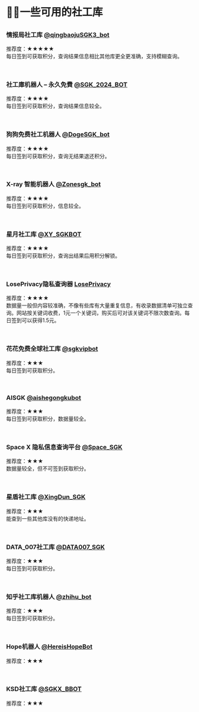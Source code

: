﻿# 🕵️‍♂️一些可用的社工库

##

### 情报局社工库 [@qingbaojuSGK3_bot](https://t.me/qingbaojuSGK3_bot?start=NTgzNzg1NTEy)

推荐度：★★★★★<br>
每日签到可获取积分，查询结果信息相比其他库更全更准确，支持模糊查询。

<br>

### 社工庫机器人 – 永久免費 [@SGK_2024_BOT](http://t.me/SGK_2024_BOT?start=juoc1ifai)

推荐度：★★★★<br>
每日签到可获取积分，查询结果信息较全。

<br>

### 狗狗免费社工机器人 [@DogeSGK_bot](https://t.me/DogeSGK_bot?start=583785512)

推荐度：★★★★<br>
每日签到可获取积分，查询无结果退还积分。

<br>

### X-ray 智能机器人 [@Zonesgk_bot](https://t.me/Zonesgk_bot?start=TZUYZTTPQ)

推荐度：★★★★<br>
每日签到可获取积分，信息较全。

<br>

### 星月社工库 [@XY_SGKBOT](https://t.me/XY_SGKBOT?start=583785512)

推荐度：★★★★<br>
每日签到可获取积分，查询出结果后用积分解锁。

<br>

### LosePrivacy隐私查询器 [LosePrivacy](https://loseprivacy.sbs?lp=NDMzNDM1)

推荐度：★★★★<br>
数据量一般但内容较准确，不像有些库有大量重复信息，有收录数据清单可独立查询。网站按关键词收费，1元一个关键词，购买后可对该关键词不限次数查询。每日签到可以获得1.5元。

<br>

### 花花免费全球社工库 [@sgkvipbot](https://t.me/sgkvipbot?start=vip_1206966)

推荐度：★★★<br>
每日签到可获取积分。

<br>

### AISGK [@aishegongkubot](https://t.me/aishegongkubot?start=AISGK_QZJLDFBP)

推荐度：★★★<br>
每日签到可获取积分，数据量较全。

<br>

### Space X 隐私信息查询平台 [@Space_SGK](https://t.me/SpaceSGK_bot?start=cGgfsuNtF7)

推荐度：★★★<br>
数据量较全，但不可签到获取积分。

<br>

### 星盾社工库 [@XingDun_SGK](https://t.me/XingDun2Bot?start=1gxMd0h)

推荐度：★★★<br>
能查到一些其他库没有的快递地址。

<br>

### DATA_007社工库 [@DATA007_SGK](https://t.me/DATA_007bot?start=o73XwC64wg)

推荐度：★★★<br>
每日签到可获取积分。

<br>

### 知乎社工库机器人 [@zhihu_bot](https://t.me/zhihu_bot?start=ZHIHU_RZICPQRJ)

推荐度：★★★<br>
每日签到可获取积分。

<br>

### Hope机器人 [@HereisHopeBot](https://t.me/HereisHopeBot?start=583785512)


推荐度：★★★<br>


<br>

### KSD社工库 [@SGKX_BBOT](https://t.me/SGKX_BBOT?start=qr4mnWQdL2Wx)


推荐度：★★★<br>

<br>
